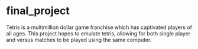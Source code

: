 # final_project
Tetris is a multimillion dollar game franchise which has captivated players of all ages. This project hopes to emulate tetris, allowing for both single player and versus matches to be played using the same computer. 
